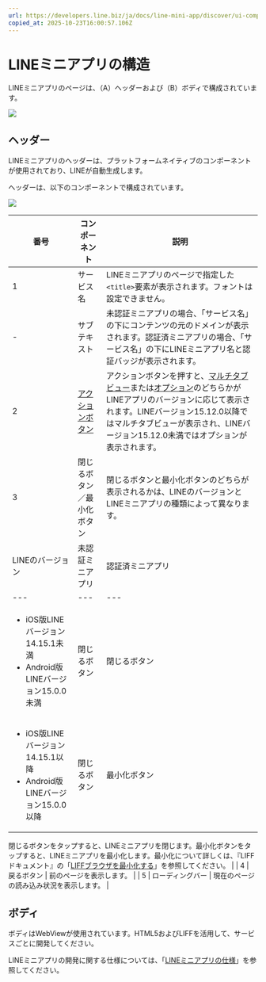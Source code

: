 ```yaml
---
url: https://developers.line.biz/ja/docs/line-mini-app/discover/ui-components/
copied_at: 2025-10-23T16:00:57.106Z
---
```

# LINEミニアプリの構造

LINEミニアプリのページは、（A）ヘッダーおよび（B）ボディで構成されています。

![](https://developers.line.biz/media/line-mini-app/mini_concept.png)

## ヘッダー

LINEミニアプリのヘッダーは、プラットフォームネイティブのコンポーネントが使用されており、LINEが自動生成します。

ヘッダーは、以下のコンポーネントで構成されています。

![](https://developers.line.biz/media/line-mini-app/discover/mini_uicomp_header.png)

| 番号 | コンポーネント | 説明 |
| --- | --- | --- |
| 1 | サービス名 | LINEミニアプリのページで指定した`<title>`要素が表示されます。フォントは設定できません。 |
| \- | サブテキスト | 未認証ミニアプリの場合、「サービス名」の下にコンテンツの元のドメインが表示されます。認証済ミニアプリの場合、「サービス名」の下にLINEミニアプリ名と認証バッジが表示されます。 |
| 2 | [アクションボタン](https://developers.line.biz/ja/docs/line-mini-app/discover/builtin-features/#action-button) | アクションボタンを押すと、[マルチタブビュー](https://developers.line.biz/ja/docs/line-mini-app/discover/builtin-features/#multi-tab-view)または[オプション](https://developers.line.biz/ja/docs/line-mini-app/discover/builtin-features/#multi-tab-view-option)のどちらかがLINEアプリのバージョンに応じて表示されます。LINEバージョン15.12.0以降ではマルチタブビューが表示され、LINEバージョン15.12.0未満ではオプションが表示されます。 |
| 3 | 閉じるボタン／最小化ボタン | 閉じるボタンと最小化ボタンのどちらが表示されるかは、LINEのバージョンとLINEミニアプリの種類によって異なります。
| LINEのバージョン | 未認証ミニアプリ | 認証済ミニアプリ |
| --- | --- | --- |
| <ul><!--[--><li><!--[-->iOS版LINEバージョン14.15.1未満<!--]--></li><li><!--[-->Android版LINEバージョン15.0.0未満<!--]--></li><!--]--></ul> | 閉じるボタン | 閉じるボタン |
| <ul><!--[--><li><!--[-->iOS版LINEバージョン14.15.1以降<!--]--></li><li><!--[-->Android版LINEバージョン15.0.0以降<!--]--></li><!--]--></ul> | 閉じるボタン | 最小化ボタン |

閉じるボタンをタップすると、LINEミニアプリを閉じます。最小化ボタンをタップすると、LINEミニアプリを最小化します。最小化について詳しくは、『LIFFドキュメント』の「[LIFFブラウザを最小化する](https://developers.line.biz/ja/docs/liff/minimizing-liff-browser/)」を参照してください。 |
| 4 | 戻るボタン | 前のページを表示します。 |
| 5 | ローディングバー | 現在のページの読み込み状況を表示します。 |

## ボディ

ボディはWebViewが使用されています。HTML5およびLIFFを活用して、サービスごとに開発してください。

LINEミニアプリの開発に関する仕様については、「[LINEミニアプリの仕様](https://developers.line.biz/ja/docs/line-mini-app/discover/specifications/)」を参照してください。